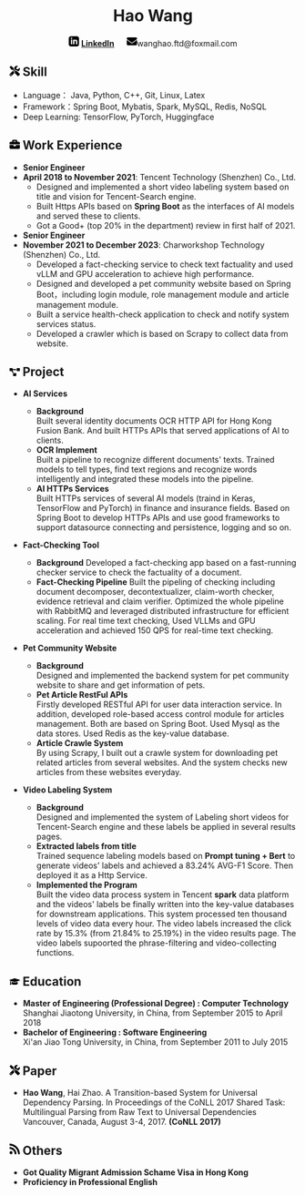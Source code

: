 <center>
<h1>Hao Wang</h1>
<div>
<span><img src="assets/iconmonstr-linkedin-3.svg" width="18px"> <a href="https://www.linkedin.com/in/hao-wang-4821ba100/"><b>LinkedIn</b></a ></span>&ensp;   &ensp;   <span><img src="assets/envelope-solid.svg" width="18px">wanghao.ftd@foxmail.com</span>
</div>
</center>


## <img src="assets/tools-solid.svg" width="18px"> Skill
- Language： Java, Python, C++, Git, Linux, Latex
- Framework：Spring Boot, Mybatis, Spark, MySQL, Redis, NoSQL
- Deep Learning: TensorFlow, PyTorch, Huggingface

## <img src="assets/briefcase-solid.svg" width="18px"> Work Experience
- **Senior Engineer**
- **April 2018 to November 2021**:  Tencent Technology (Shenzhen) Co., Ltd.
  - Designed and implemented a short video labeling system based on title and vision for Tencent-Search engine.
  - Built Https APIs based on **Spring Boot** as the interfaces of AI models and served these to clients.
  - Got a Good+ (top 20% in the department) review in first half of 2021.
- **Senior Engineer**
- **November 2021 to December 2023**: Charworkshop Technology (Shenzhen) Co., Ltd.
  - Developed a fact-checking service to check text factuality and used vLLM and GPU acceleration to achieve high performance.
  - Designed and developed a pet community website based on Spring Boot，including login module, role management module and article management module.
  - Built a service health-check application to check and notify system services status.
  - Developed a crawler which is based on Scrapy to collect data from website.
## <img src="assets/project-diagram-solid.svg" width="18px"> Project
- **AI Services**
  - **Background**  
    Built several identity documents OCR HTTP API for Hong Kong Fusion Bank. And built HTTPs APIs that served applications of AI to clients.
  - **OCR Implement**  
    Built a pipeline to recognize different documents' texts. Trained models to tell types, find text regions and recognize words intelligently and integrated these models into the pipeline.
  - **AI HTTPs Services**  
    Built HTTPs services of several AI models (traind in Keras, TensorFlow and PyTorch) in finance and insurance fields. Based on Spring Boot to develop HTTPs APIs and use good frameworks to support datasource connecting and persistence, logging and so on.
- **Fact-Checking Tool**
  - **Background**
    Developed a fact-checking app based on a fast-running checker service to check the factuality of a document.  
  - **Fact-Checking Pipeline**
    Built the pipeling of checking including document decomposer, decontextualizer, claim-worth checker, evidence retrieval and claim verifier. Optimized the whole pipeline with RabbitMQ and leveraged distributed infrastructure for efficient scaling. For real time text checking, Used VLLMs and GPU acceleration and achieved 150 QPS for real-time text checking.

- **Pet Community Website**
  - **Background**  
    Designed and implemented the backend system for pet community website to share and get information of pets. 
  - **Pet Article RestFul APIs**  
    Firstly developed RESTful API for user data interaction service. In addition, developed role-based access control module for articles management. Both are based on Spring Boot. Used Mysql as the data stores. Used Redis as the key-value database. 
  - **Article Crawle System**  
    By using Scrapy, I built out a crawle system for downloading pet related articles from several websites. And the system checks new articles from these websites everyday.
- **Video Labeling System**
  - **Background**  
    Designed and implemented the system of Labeling short videos for Tencent-Search engine and these labels be applied in several results pages.
  - **Extracted labels from title**  
    Trained sequence labeling models based on **Prompt tuning + Bert** to generate videos' labels and achieved a 83.24% AVG-F1 Score. Then deployed it as a Http Service. 
  - **Implemented the Program**  
    Built the video data process system in Tencent **spark** data platform and the videos' labels be finally written into the key-value databases for downstream applications. This system processed ten thousand levels of video data every hour. The video labels increased the click rate by 15.3% (from 21.84% to 25.19%) in the video results page. The video labels supoorted the phrase-filtering and video-collecting functions.

## <img src="assets/graduation-cap-solid.svg" width="18px"> Education
- **Master of  Engineering (Professional Degree) : Computer Technology**  
  Shanghai Jiaotong University, in China, from September 2015 to April 2018
- **Bachelor of Engineering : Software Engineering**  
  Xi'an Jiao Tong University, in China, from September 2011 to July 2015

## <img src="assets/tools-solid.svg" width="18px"> Paper
- **Hao Wang**, Hai Zhao. A Transition-based System for Universal Dependency Parsing. In Proceedings of the CoNLL 2017 Shared Task: Multilingual Parsing from Raw Text to Universal Dependencies Vancouver, Canada, August 3-4, 2017. **(CoNLL 2017)**


## <img src="assets/rss-solid.svg" width="18px"> Others
- **Got Quality Migrant Admission Schame Visa in Hong Kong**
- **Proficiency in Professional English**

